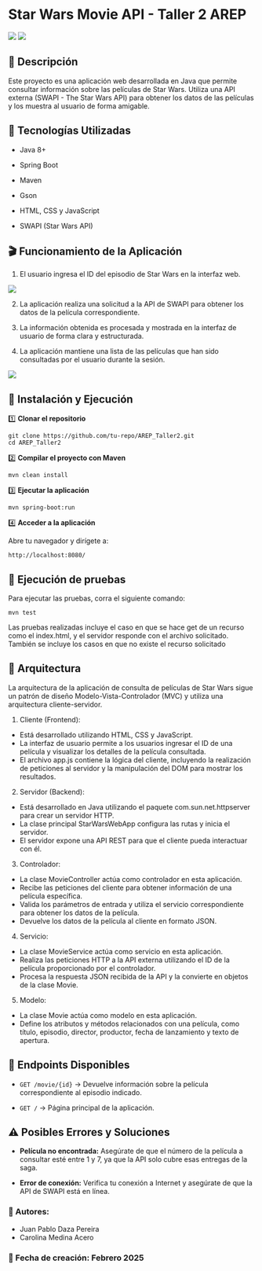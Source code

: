 # **Star Wars Movie API - Taller 2 AREP**
![](img/img.png)
![](img/img_1.png)
## 📌 Descripción

Este proyecto es una aplicación web desarrollada en Java que permite consultar información sobre las películas de Star Wars. Utiliza una API externa (SWAPI - The Star Wars API) para obtener los datos de las películas y los muestra al usuario de forma amigable.

## 🚀 Tecnologías Utilizadas

- Java 8+

- Spring Boot

- Maven

- Gson

- HTML, CSS y JavaScript

- SWAPI (Star Wars API)

## 🎬 Funcionamiento de la Aplicación

1. El usuario ingresa el ID del episodio de Star Wars en la interfaz web.

![](img/img_2.png)

2. La aplicación realiza una solicitud a la API de SWAPI para obtener los datos de la película correspondiente.

3. La información obtenida es procesada y mostrada en la interfaz de usuario de forma clara y estructurada.

4. La aplicación mantiene una lista de las películas que han sido consultadas por el usuario durante la sesión.

![](img/img_3.png)

## 🔧 Instalación y Ejecución

1️⃣ **Clonar el repositorio**

```
git clone https://github.com/tu-repo/AREP_Taller2.git
cd AREP_Taller2
```

2️⃣ **Compilar el proyecto con Maven**

```
mvn clean install
```

3️⃣ **Ejecutar la aplicación**

```
mvn spring-boot:run
```

4️⃣ **Acceder a la aplicación**

Abre tu navegador y dirígete a:

```
http://localhost:8080/
```

## 🌟 Ejecución de pruebas

Para ejecutar las pruebas, corra el siguiente comando:

```
mvn test
```

Las pruebas realizadas incluye el caso en que se hace get de un recurso como el index.html, y el servidor responde con el archivo solicitado. También se incluye los casos en que no existe el recurso solicitado

## 🔨 Arquitectura

La arquitectura de la aplicación de consulta de películas de Star Wars sigue un patrón de diseño Modelo-Vista-Controlador (MVC) y utiliza una arquitectura cliente-servidor.

1. Cliente (Frontend):

- Está desarrollado utilizando HTML, CSS y JavaScript.
- La interfaz de usuario permite a los usuarios ingresar el ID de una película y visualizar los detalles de la película consultada.
- El archivo app.js contiene la lógica del cliente, incluyendo la realización de peticiones al servidor y la manipulación del DOM para mostrar los resultados.

2. Servidor (Backend):

- Está desarrollado en Java utilizando el paquete com.sun.net.httpserver para crear un servidor HTTP.
- La clase principal StarWarsWebApp configura las rutas y inicia el servidor.
- El servidor expone una API REST para que el cliente pueda interactuar con él.

3. Controlador:

- La clase MovieController actúa como controlador en esta aplicación.
- Recibe las peticiones del cliente para obtener información de una película específica.
- Valida los parámetros de entrada y utiliza el servicio correspondiente para obtener los datos de la película.
- Devuelve los datos de la película al cliente en formato JSON.

4. Servicio:

- La clase MovieService actúa como servicio en esta aplicación.
- Realiza las peticiones HTTP a la API externa utilizando el ID de la película proporcionado por el controlador.
- Procesa la respuesta JSON recibida de la API y la convierte en objetos de la clase Movie.

5. Modelo:

- La clase Movie actúa como modelo en esta aplicación.
- Define los atributos y métodos relacionados con una película, como título, episodio, director, productor, fecha de lanzamiento y texto de apertura.

## 🔗 Endpoints Disponibles

-  ```GET /movie/{id}``` → Devuelve información sobre la película correspondiente al episodio indicado.

- ```GET /``` → Página principal de la aplicación.

## ⚠️ Posibles Errores y Soluciones

- **Película no encontrada:** Asegúrate de que el número de la película a consultar esté entre 1 y 7, ya que la API solo cubre esas entregas de la saga.

- **Error de conexión:** Verifica tu conexión a Internet y asegúrate de que la API de SWAPI está en línea.

### 📌 Autores:
- Juan Pablo Daza Pereira
- Carolina Medina Acero 

### 📅 Fecha de creación: Febrero 2025

